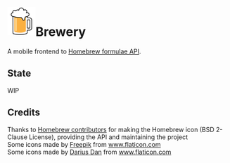 <img align="left" width="64" height="64" src="icons/icon.png">
<h1>Brewery</h1>

A mobile frontend to [Homebrew formulae API](https://formulae.brew.sh).

## State

WIP

## Credits

<div>Thanks to <a href="https://brew.sh" title="brew">Homebrew contributors</a> for making the Homebrew icon (BSD 2-Clause License), providing the API and maintaining the project</div>

<div>Some icons made by <a href="https://www.freepik.com" title="Freepik">Freepik</a> from <a href="https://www.flaticon.com/" title="Flaticon">www.flaticon.com</a></div>

<div>Some icons made by <a href="http://www.dariusdan.com" title="Darius Dan">Darius Dan</a> from <a href="https://www.flaticon.com/" title="Flaticon">www.flaticon.com</a></div>
